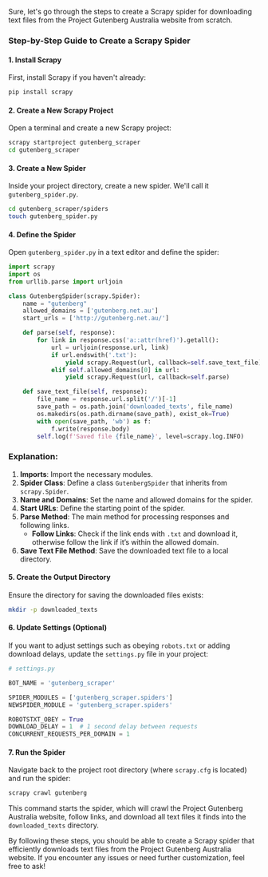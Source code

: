 Sure, let's go through the steps to create a Scrapy spider for downloading text files from the Project Gutenberg Australia website from scratch.

### Step-by-Step Guide to Create a Scrapy Spider

#### 1. Install Scrapy

First, install Scrapy if you haven't already:

```sh
pip install scrapy
```

#### 2. Create a New Scrapy Project

Open a terminal and create a new Scrapy project:

```sh
scrapy startproject gutenberg_scraper
cd gutenberg_scraper
```

#### 3. Create a New Spider

Inside your project directory, create a new spider. We'll call it `gutenberg_spider.py`.

```sh
cd gutenberg_scraper/spiders
touch gutenberg_spider.py
```

#### 4. Define the Spider

Open `gutenberg_spider.py` in a text editor and define the spider:

```python
import scrapy
import os
from urllib.parse import urljoin

class GutenbergSpider(scrapy.Spider):
    name = "gutenberg"
    allowed_domains = ['gutenberg.net.au']
    start_urls = ['http://gutenberg.net.au/']

    def parse(self, response):
        for link in response.css('a::attr(href)').getall():
            url = urljoin(response.url, link)
            if url.endswith('.txt'):
                yield scrapy.Request(url, callback=self.save_text_file)
            elif self.allowed_domains[0] in url:
                yield scrapy.Request(url, callback=self.parse)

    def save_text_file(self, response):
        file_name = response.url.split('/')[-1]
        save_path = os.path.join('downloaded_texts', file_name)
        os.makedirs(os.path.dirname(save_path), exist_ok=True)
        with open(save_path, 'wb') as f:
            f.write(response.body)
        self.log(f'Saved file {file_name}', level=scrapy.log.INFO)
```

### Explanation:

1. **Imports**: Import the necessary modules.
2. **Spider Class**: Define a class `GutenbergSpider` that inherits from `scrapy.Spider`.
3. **Name and Domains**: Set the name and allowed domains for the spider.
4. **Start URLs**: Define the starting point of the spider.
5. **Parse Method**: The main method for processing responses and following links.
   - **Follow Links**: Check if the link ends with `.txt` and download it, otherwise follow the link if it’s within the allowed domain.
6. **Save Text File Method**: Save the downloaded text file to a local directory.

#### 5. Create the Output Directory

Ensure the directory for saving the downloaded files exists:

```sh
mkdir -p downloaded_texts
```

#### 6. Update Settings (Optional)

If you want to adjust settings such as obeying `robots.txt` or adding download delays, update the `settings.py` file in your project:

```python
# settings.py

BOT_NAME = 'gutenberg_scraper'

SPIDER_MODULES = ['gutenberg_scraper.spiders']
NEWSPIDER_MODULE = 'gutenberg_scraper.spiders'

ROBOTSTXT_OBEY = True
DOWNLOAD_DELAY = 1  # 1 second delay between requests
CONCURRENT_REQUESTS_PER_DOMAIN = 1
```

#### 7. Run the Spider

Navigate back to the project root directory (where `scrapy.cfg` is located) and run the spider:

```sh
scrapy crawl gutenberg
```

This command starts the spider, which will crawl the Project Gutenberg Australia website, follow links, and download all text files it finds into the `downloaded_texts` directory.

By following these steps, you should be able to create a Scrapy spider that efficiently downloads text files from the Project Gutenberg Australia website. If you encounter any issues or need further customization, feel free to ask!

